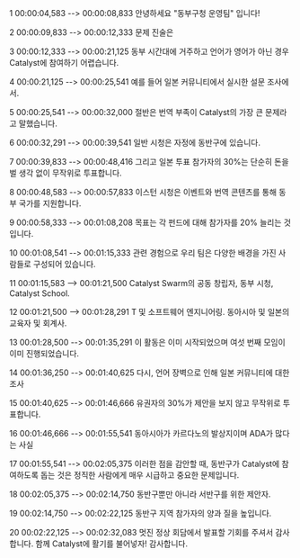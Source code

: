 1 00:00:04,583 --&gt; 00:00:08,833 안녕하세요 "동부구청 운영팀" 입니다!

2 00:00:09,833 --&gt; 00:00:12,333 문제 진술은

3 00:00:12,333 --&gt; 00:00:21,125 동부 시간대에 거주하고 언어가 영어가 아닌 경우 Catalyst에 참여하기 어렵습니다.

4 00:00:21,125 --&gt; 00:00:25,541 예를 들어 일본 커뮤니티에서 실시한 설문 조사에서.

5 00:00:25,541 --&gt; 00:00:32,000 절반은 번역 부족이 Catalyst의 가장 큰 문제라고 말했습니다.

6 00:00:32,291 --&gt; 00:00:39,541 일반 시청은 자정에 동반구에 있습니다.

7 00:00:39,833 --&gt; 00:00:48,416 그리고 일본 투표 참가자의 30%는 단순히 돈을 벌 생각 없이 무작위로 투표합니다.

8 00:00:48,583 --&gt; 00:00:57,833 이스턴 시청은 이벤트와 번역 콘텐츠를 통해 동부 국가를 지원합니다.

9 00:00:58,333 --&gt; 00:01:08,208 목표는 각 펀드에 대해 참가자를 20% 늘리는 것입니다.

10 00:01:08,541 --&gt; 00:01:15,333 관련 경험으로 우리 팀은 다양한 배경을 가진 사람들로 구성되어 있습니다.

11 00:01:15,583 --&gt; 00:01:21,500 Catalyst Swarm의 공동 창립자, 동부 시청, Catalyst School.

12 00:01:21,500 --&gt; 00:01:28,291 T 및 소프트웨어 엔지니어링. 동아시아 및 일본의 교육자 및 회계사.

13 00:01:28,500 --&gt; 00:01:35,291 이 활동은 이미 시작되었으며 여섯 번째 모임이 이미 진행되었습니다.

14 00:01:36,250 --&gt; 00:01:40,625 다시, 언어 장벽으로 인해 일본 커뮤니티에 대한 조사

15 00:01:40,625 --&gt; 00:01:46,666 유권자의 30%가 제안을 보지 않고 무작위로 투표합니다.

16 00:01:46,666 --&gt; 00:01:55,541 동아시아가 카르다노의 발상지이며 ADA가 많다는 사실

17 00:01:55,541 --&gt; 00:02:05,375 이러한 점을 감안할 때, 동반구가 Catalyst에 참여하도록 돕는 것은 정직한 사람에게 매우 시급하고 중요한 문제입니다.

18 00:02:05,375 --&gt; 00:02:14,750 동반구뿐만 아니라 서반구를 위한 제안자.

19 00:02:14,750 --&gt; 00:02:22,125 동반구 지역 참가자의 양과 질을 높입니다.

20 00:02:22,125 --&gt; 00:02:32,083 멋진 정상 회담에서 발표할 기회를 주셔서 감사합니다. 함께 Catalyst에 활기를 불어넣자! 감사합니다.
